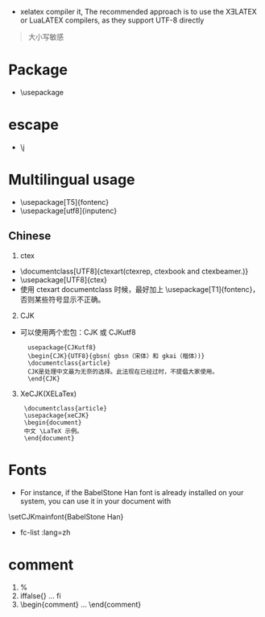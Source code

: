 - xelatex compiler it, The recommended approach is to use the XƎLATEX or LuaLATEX compilers, as they support UTF-8 directly 

> 大小写敏感

# Package

- \usepackage

# escape

- \j

# Multilingual usage

- \usepackage[T5]{fontenc}
- \usepackage[utf8]{inputenc}

## Chinese

1. ctex

- \documentclass[UTF8]{ctexart(ctexrep, ctexbook and ctexbeamer.)}
- \usepackage[UTF8]{ctex}
- 使用 ctexart documentclass 时候，最好加上 \usepackage[T1]{fontenc}，否则某些符号显示不正确。

2. CJK

- 可以使用两个宏包：CJK 或 CJKutf8

        usepackage{CJKutf8}  
        \begin{CJK}{UTF8}{gbsn( gbsn（宋体）和 gkai（楷体）)}
        \documentclass{article}
        CJK是处理中文最为无奈的选择。此法现在已经过时，不提倡大家使用。
        \end{CJK}

3. XeCJK(XELaTex)

        \documentclass{article}
        \usepackage{xeCJK}
        \begin{document}
        中文 \LaTeX 示例。
        \end{document}

# Fonts

-  For instance, if the BabelStone Han font is already installed on your system, you can use it in your document with

\setCJKmainfont{BabelStone Han}

- fc-list :lang=zh

# comment

1. %
2. iffalse{} ... fi
3. \begin{comment} ... \end{comment}


